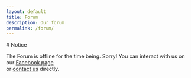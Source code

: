 ```yaml
---
layout: default
title: Forum
description: Our forum
permalink: /forum/
---
```


<div class="row">
<div class="col-md-8" markdown="1">
# Notice

The Forum is offline for the time being. Sorry! 
You can interact with us on our <a href="https://www.facebook.com/pages/Whatisnuclearcom/209141202434177?ref=ts">Facebook page</a>  
or [contact us](/contact.html) directly.

</div>
</div>
